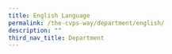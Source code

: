 ```yaml
---
title: English Language
permalink: /the-cvps-way/department/english/
description: ""
third_nav_title: Department
---
```

